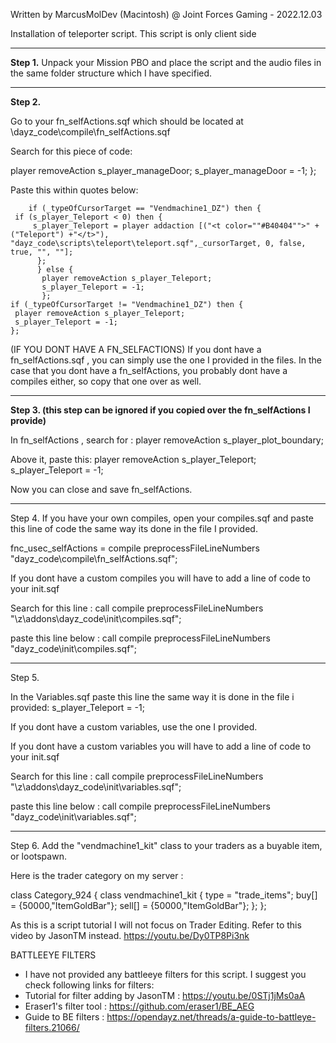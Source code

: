 
 Written by MarcusMolDev (Macintosh) @ Joint Forces Gaming - 2022.12.03

Installation of teleporter script. This script is only client side

------------------------------------------------------------------------------------------------------------------------------------------------------------------
**Step 1.**
Unpack your Mission PBO and place the script and the audio files in the same folder structure which I have specified.

------------------------------------------------------------------------------------------------------------------------------------------------------------------
**Step 2.**

Go to your fn_selfActions.sqf which should be located at \dayz_code\compile\fn_selfActions.sqf

Search for this piece of code:

player removeAction s_player_manageDoor;
		s_player_manageDoor = -1;
	};

Paste this within quotes below:


		if (_typeOfCursorTarget == "Vendmachine1_DZ") then {	
	 if (s_player_Teleport < 0) then {                 	 
		 s_player_Teleport = player addaction [("<t color=""#B40404"">" + ("Teleport") +"</t>"), "dayz_code\scripts\teleport\teleport.sqf",_cursorTarget, 0, false, true, "", ""];
		  };				   
		  } else {
		   player removeAction s_player_Teleport;
		   s_player_Teleport = -1;
		   };	
	if (_typeOfCursorTarget != "Vendmachine1_DZ") then {
	 player removeAction s_player_Teleport;
	 s_player_Teleport = -1;
	};


(IF YOU DONT HAVE A FN_SELFACTIONS)
If you dont have a fn_selfActions.sqf , you can simply use the one I provided in the files. 
In the case that you dont have a fn_selfActions, you probably dont have a compiles either, so copy that one over as well.

------------------------------------------------------------------------------------------------------------------------------------------------------------------
**Step 3. (this step can be ignored if you copied over the fn_selfActions I provide)**

In fn_selfActions , search for : 
player removeAction s_player_plot_boundary;

Above it, paste this:
	player removeAction s_player_Teleport;
s_player_Teleport = -1;


Now you can close and save fn_selfActions.

------------------------------------------------------------------------------------------------------------------------------------------------------------------
Step 4.
If you have your own compiles, open your compiles.sqf and paste this line of code the same way its done in the file I provided.

fnc_usec_selfActions = compile preprocessFileLineNumbers "dayz_code\compile\fn_selfActions.sqf";


If you dont have a custom compiles you will have to add a line of code to your init.sqf

Search for this line :
call compile preprocessFileLineNumbers "\z\addons\dayz_code\init\compiles.sqf";

paste this line below :
call compile preprocessFileLineNumbers "dayz_code\init\compiles.sqf";

------------------------------------------------------------------------------------------------------------------------------------------------------------------
Step 5.

In the Variables.sqf
paste this line the same way it is done in the file i provided: s_player_Teleport = -1;

If you dont have a custom variables, use the one I provided.

If you dont have a custom variables you will have to add a line of code to your init.sqf

Search for this line :
call compile preprocessFileLineNumbers "\z\addons\dayz_code\init\variables.sqf";

paste this line below :
call compile preprocessFileLineNumbers "dayz_code\init\variables.sqf";

------------------------------------------------------------------------------------------------------------------------------------------------------------------

Step 6.
Add the "vendmachine1_kit" class to your traders as a buyable item, or lootspawn.

Here is the trader category on my server :

class Category_924 {
	class vendmachine1_kit {
		type = "trade_items";
		buy[] = {50000,"ItemGoldBar"};
		sell[] = {50000,"ItemGoldBar"};
	};
};

As this is a script tutorial I will not focus on Trader Editing. Refer to this video by JasonTM instead.
https://youtu.be/Dy0TP8Pi3nk





BATTLEEYE FILTERS 
- I have not provided any battleeye filters for this script. I suggest you check following links for filters:
- Tutorial for filter adding by JasonTM : https://youtu.be/0STj1jMs0aA
- Eraser1's filter tool : https://github.com/eraser1/BE_AEG 
- Guide to BE filters : https://opendayz.net/threads/a-guide-to-battleye-filters.21066/

